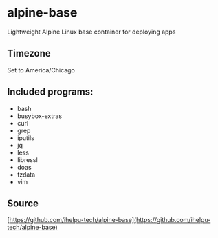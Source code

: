 # alpine-base
Lightweight Alpine Linux base container for deploying apps
## Timezone
Set to America/Chicago
## Included programs:
- bash 
- busybox-extras 
- curl 
- grep 
- iputils 
- jq 
- less 
- libressl 
- doas 
- tzdata 
- vim

## Source
[https://github.com/ihelpu-tech/alpine-base](https://github.com/ihelpu-tech/alpine-base)
